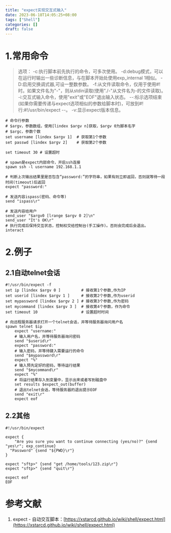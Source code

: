 ```yaml
---
title: "expect实现交互式输入"
date: 2023-06-18T14:05:25+08:00
tags: ["Shell"]
categories: []
draft: false
---
```

# 1.常用命令
> 选项：
> -c:执行脚本前先执行的命令，可多次使用。
> -d:debug模式，可以在运行时输出一些诊断信息，与在脚本开始处使用exp_internal 1相似。
> -D:启用交换调式器,可设一整数参数。
> -f:从文件读取命令，仅用于使用#!时。如果文件名为"-"，则从stdin读取(使用"./-"从文件名为-的文件读取)。
> -i:交互式输入命令，使用"exit"或"EOF"退出输入状态。
> --:标示选项结束(如果你需要传递与expect选项相似的参数给脚本时)，可放到#!行:#!/usr/bin/expect --。
> -v:显示expect版本信息。

```shell
# 命令行参数 
# $argv，参数数组，使用[lindex $argv n]获取，$argv 0为脚本名字
# $argc，参数个数
set username [lindex $argv 1]  # 获取第1个参数
set passwd [lindex $argv 2]    # 获取第2个参数
 
set timeout 30 # 设置超时
 
# spawn是expect内部命令，开启ssh连接
spawn ssh -l username 192.168.1.1
 
# 判断上次输出结果里是否包含“password:”的字符串，如果有则立即返回，否则就等待一段时间(timeout)后返回
expect "password:"
 
# 发送内容ispass(密码、命令等)
send "ispass\r"
 
# 发送内容给用户
send_user "$argv0 [lrange $argv 0 2]\n"
send_user "It's OK\r"
# 执行完成后保持交互状态，控制权交给控制台(手工操作)。否则会完成后会退出。
interact
```
# 2.例子
## 2.1自动telnet会话
```shell
#!/usr/bin/expect -f
set ip [lindex $argv 0 ]         # 接收第1个参数,作为IP
set userid [lindex $argv 1 ]     # 接收第2个参数,作为userid
set mypassword [lindex $argv 2 ] # 接收第3个参数,作为密码
set mycommand [lindex $argv 3 ]  # 接收第4个参数，作为命令
set timeout 10                   # 设置超时时间
 
# 向远程服务器请求打开一个telnet会话，并等待服务器询问用户名
spawn telnet $ip
    expect "username:"
    # 输入用户名，并等待服务器询问密码
    send "$userid\r"
    expect "password:"
    # 输入密码，并等待键入需要运行的命令
    send "$mypassword\r"
    expect "%"
    # 输入预先定好的密码，等待运行结果
    send "$mycommand\r"
    expect "%"
    # 将运行结果存入到变量中，显示出来或者写到磁盘中
    set results $expect_out(buffer)
    # 退出telnet会话，等待服务器的退出提示EOF
    send "exit\r"
    expect eof
```
## 2.2其他
```shell
#!/usr/bin/expect

expect {
	"Are you sure you want to continue connecting (yes/no)?" {send "yes\r"; exp_continue}
  "Password" {send "${PWD}\r"}
}

expect "sftp>" {send "get /home/tools/123.zip\r"}
expect "sftp>" {send "quit\r"}

expect eof
EOF
```
# 参考文献

1. expect - 自动交互脚本：[https://xstarcd.github.io/wiki/shell/expect.html](https://xstarcd.github.io/wiki/shell/expect.html)
